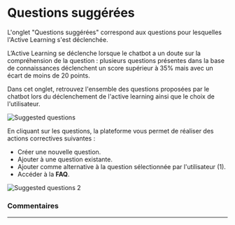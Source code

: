 # Questions suggérées

L'onglet "Questions suggérées" correspond aux questions pour lesquelles l'Active Learning s'est déclenchée.

L’Active Learning se déclenche lorsque le chatbot a un doute sur la compréhension de la question : plusieurs questions présentes dans la base de connaissances déclenchent un score supérieur à 35% mais avec un écart de moins de 20 points.

Dans cet onglet, retrouvez l'ensemble des questions proposées par le chatbot lors du déclenchement de l'active learning ainsi que le choix de l'utilisateur.

<div class="image_center">
  <img :src="$withBase('/assets/img/fr/boite_de_reception/suggested1.png')" alt="Suggested questions">
</div>



En cliquant sur les questions, la plateforme vous permet de réaliser des actions correctives suivantes :

-   Créer une nouvelle question.
-   Ajouter à une question existante.
-   Ajouter comme alternative à la question sélectionnée par l'utilisateur (1).
-   Accéder à la **FAQ**.

<div class="image_center">
  <img :src="$withBase('/assets/img/fr/boite_de_reception/suggested2.png')" alt="Suggested questions 2">
</div>



### Commentaires
---
<Commentaire />


